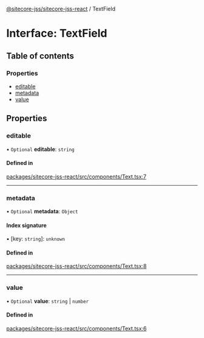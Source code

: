 [@sitecore-jss/sitecore-jss-react](../README.md) / TextField

# Interface: TextField

## Table of contents

### Properties

- [editable](TextField.md#editable)
- [metadata](TextField.md#metadata)
- [value](TextField.md#value)

## Properties

### editable

• `Optional` **editable**: `string`

#### Defined in

[packages/sitecore-jss-react/src/components/Text.tsx:7](https://github.com/Sitecore/jss/blob/a6aceacd9/packages/sitecore-jss-react/src/components/Text.tsx#L7)

___

### metadata

• `Optional` **metadata**: `Object`

#### Index signature

▪ [key: `string`]: `unknown`

#### Defined in

[packages/sitecore-jss-react/src/components/Text.tsx:8](https://github.com/Sitecore/jss/blob/a6aceacd9/packages/sitecore-jss-react/src/components/Text.tsx#L8)

___

### value

• `Optional` **value**: `string` \| `number`

#### Defined in

[packages/sitecore-jss-react/src/components/Text.tsx:6](https://github.com/Sitecore/jss/blob/a6aceacd9/packages/sitecore-jss-react/src/components/Text.tsx#L6)
